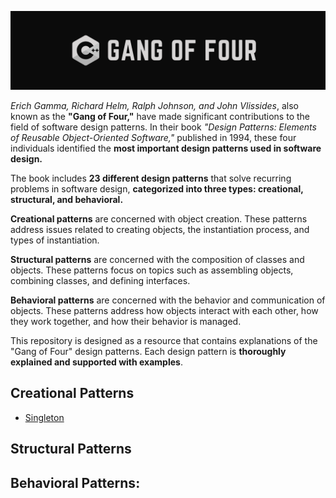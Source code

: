 ![Logo](https://raw.githubusercontent.com/Empera0/Gang-of-Four/master/img/gangoffour.png?token=GHSAT0AAAAAACBELIFX6HEE4KWFSZ3PPCSCZCLJ6DQ)

*Erich Gamma, Richard Helm, Ralph Johnson, and John Vlissides*, also known as the **"Gang of Four,"** have made significant contributions to the field of software design patterns. In their book *"Design Patterns: Elements of Reusable Object-Oriented Software,"* published in 1994, these four individuals identified the **most important design patterns used in software design.**

The book includes **23 different design patterns** that solve recurring problems in software design, **categorized into three types: creational, structural, and behavioral.**

**Creational patterns** are concerned with object creation. These patterns address issues related to creating objects, the instantiation process, and types of instantiation.

**Structural patterns** are concerned with the composition of classes and objects. These patterns focus on topics such as assembling objects, combining classes, and defining interfaces.

**Behavioral patterns** are concerned with the behavior and communication of objects. These patterns address how objects interact with each other, how they work together, and how their behavior is managed.

This repository is designed as a resource that contains explanations of the "Gang of Four" design patterns. Each design pattern is **thoroughly explained and supported with examples**.


## Creational Patterns

 - [Singleton](https://raw.githubusercontent.com/Empera0/Gang-of-Four/master/img/gangoffour.png?token=GHSAT0AAAAAACBELIFW436CI2PXV2KHDIMGZCLLLAQ)
## Structural Patterns
## Behavioral Patterns:

